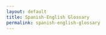 ```yaml
---
layout: default
title: Spanish-English Glossary
permalink: spanish-english-glossary
---
```

<!-- Add an essay or interpretive material below this line,
using HTML or markdown.  Do not modify this file above this line -->
